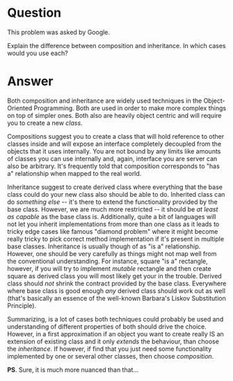 # Question

This problem was asked by Google.

Explain the difference between composition and inheritance. In which cases would you use each?

# Answer

Both composition and inheritance are widely used techniques in the Object-Oriented Programming.
Both are used in order to make more complex things on top of simpler ones.
Both also are heavily object centric and will require you to create a new *class*.

Compositions suggest you to create a class that will hold reference to other classes inside and will expose an interface
completely decoupled from the objects that it uses internally. You are not bound by any limits like amounts of classes
you can use internally and, again, interface you are server can also be arbitrary. It's frequently told that composition
corresponds to "has a" relationship when mapped to the real world.

Inheritance suggest to create derived class where everything that the base class could do your new class also should be
able to do. Inherited class can do *something else* -- it's there to extend the functionality provided by the base
class. However, we are much more restricted -- it should be *at least as capable* as the base class is. Additionally,
quite a bit of languages will not let you inherit implementations from more than one class as it leads to tricky edge
cases like famous "diamond problem" where it might become really tricky to pick correct method implementation if it's
present in multiple base classes. Inheritance is usually though of as "is a" relationship. However, one should be very
carefully as things might not map well from the conventional understanding. For instance, square "is a" rectangle, 
however, if you will try to implement *mutable* rectangle and then create square as derived class you will most likely
get your in the trouble. Derived class should *not* shrink the contract provided by the base class. Everywhere where
base class is good enough *any* derived class should work out as well (that's basically an essence of the well-known
Barbara's Liskov Substitution Principle).

Summarizing, is a lot of cases both techniques could probably be used and understanding of different properties of both
should drive the choice. However, in a first approximation if an object you want to create really IS an extension of
existing class and it only *extends* the behaviour, than choose the *inheritance*. If however, if find that you just
need some functionality implemented by one or several other classes, then choose *composition*.

**PS**. Sure, it is much more nuanced than that...